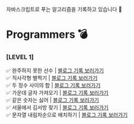 자바스크립트로 푸는 알고리즘을 기록하고 있습니다 🌸

# Programmers 💣
### [LEVEL 1]
✅ 완주하지 못한 선수 |  [블로그 기록 보러가기](https://velog.io/@arendelle/%EC%95%8C%EA%B3%A0%EB%A6%AC%EC%A6%98-%EB%AC%B8%EC%A0%9C%ED%92%80%EA%B8%B0-01.%EC%99%84%EC%A3%BC%ED%95%98%EC%A7%80-%EB%AA%BB%ED%95%9C-%EC%84%A0%EC%88%98) <br>
✅ 직사각형 별찍기 | [블로그 기록 보러가기](https://velog.io/@arendelle/%EC%95%8C%EA%B3%A0%EB%A6%AC%EC%A6%98-%EB%AC%B8%EC%A0%9C%ED%92%80%EA%B8%B02.-%EC%A7%81%EC%82%AC%EA%B0%81%ED%98%95-%EB%B3%84%EC%B0%8D%EA%B8%B0) <br>
✅ 두 정수 사이의 합 | [블로그 기록 보러가기](https://velog.io/@arendelle/%EC%95%8C%EA%B3%A0%EB%A6%AC%EC%A6%98-%EB%AC%B8%EC%A0%9C%ED%92%80%EA%B8%B0-03.-%EB%91%90-%EC%A0%95%EC%88%98-%EC%82%AC%EC%9D%B4%EC%9D%98-%ED%95%A9) <br>
✅ 가운데 글자 가져오기 | [블로그 기록 보러가기](https://velog.io/@arendelle/%EC%95%8C%EA%B3%A0%EB%A6%AC%EC%A6%98-%EB%AC%B8%EC%A0%9C%ED%92%80%EA%B8%B0-04.-%EA%B0%80%EC%9A%B4%EB%8D%B0-%EA%B8%80%EC%9E%90-%EA%B0%80%EC%A0%B8%EC%98%A4%EA%B8%B0) <br>
✅ 같은 숫자는 싫어 | [블로그 기록 보러가기](https://velog.io/@arendelle/%EC%95%8C%EA%B3%A0%EB%A6%AC%EC%A6%98-%EB%AC%B8%EC%A0%9C%ED%92%80%EA%B8%B0-05.-%EA%B0%99%EC%9D%80-%EC%88%AB%EC%9E%90%EB%8A%94-%EC%8B%AB%EC%96%B4) <br>
✅ 서울에서 김서방 찾기 | [블로그 기록 보러가기](https://velog.io/@arendelle/%EC%95%8C%EA%B3%A0%EB%A6%AC%EC%A6%98-%EB%AC%B8%EC%A0%9C%ED%92%80%EA%B8%B0-06.-%EC%84%9C%EC%9A%B8%EC%97%90%EC%84%9C-%EA%B9%80%EC%84%9C%EB%B0%A9-%EC%B0%BE%EA%B8%B0) <br>
✅ 문자열 내림차순으로 배치하기 | [블로그 기록 보러가기](https://velog.io/@arendelle/%EC%95%8C%EA%B3%A0%EB%A6%AC%EC%A6%98-%EB%AC%B8%EC%A0%9C%ED%92%80%EA%B8%B0-07.-%EB%AC%B8%EC%9E%90%EC%97%B4-%EB%82%B4%EB%A6%BC%EC%B0%A8%EC%88%9C%EC%9C%BC%EB%A1%9C-%EB%B0%B0%EC%B9%98%ED%95%98%EA%B8%B0)
